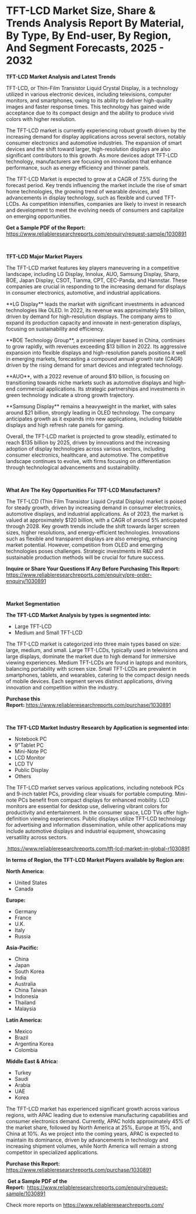 <p><h1>TFT-LCD Market Size, Share & Trends Analysis Report By Material, By Type, By End-user, By Region, And Segment Forecasts, 2025 - 2032</h1></p><p><strong>TFT-LCD Market Analysis and Latest Trends</strong></p>
<p><p>TFT-LCD, or Thin-Film Transistor Liquid Crystal Display, is a technology utilized in various electronic devices, including televisions, computer monitors, and smartphones, owing to its ability to deliver high-quality images and faster response times. This technology has gained wide acceptance due to its compact design and the ability to produce vivid colors with higher resolution.</p><p>The TFT-LCD market is currently experiencing robust growth driven by the increasing demand for display applications across several sectors, notably consumer electronics and automotive industries. The expansion of smart devices and the shift toward larger, high-resolution displays are also significant contributors to this growth. As more devices adopt TFT-LCD technology, manufacturers are focusing on innovations that enhance performance, such as energy efficiency and thinner panels.</p><p>The TFT-LCD Market is expected to grow at a CAGR of 7.5% during the forecast period. Key trends influencing the market include the rise of smart home technologies, the growing trend of wearable devices, and advancements in display technology, such as flexible and curved TFT-LCDs. As competition intensifies, companies are likely to invest in research and development to meet the evolving needs of consumers and capitalize on emerging opportunities.</p></p>
<p><strong>Get a Sample PDF of the Report:&nbsp;</strong> <a href="https://www.reliableresearchreports.com/enquiry/request-sample/1030891?utm_campaign=3207&utm_medium=2&utm_source=Github&utm_content=ia&utm_term=21032025&utm_id=tft-lcd">https://www.reliableresearchreports.com/enquiry/request-sample/1030891</a></p>
<p>&nbsp;</p>
<p><strong>TFT-LCD Major Market Players</strong></p>
<p><p>The TFT-LCD market features key players maneuvering in a competitive landscape, including LG Display, Innolux, AUO, Samsung Display, Sharp, BOE, Japan Display, CSOT, Tianma, CPT, CEC-Panda, and Hannstar. These companies are crucial in responding to the increasing demand for displays in consumer electronics, automotive, and industrial applications.</p><p>**LG Display** leads the market with significant investments in advanced technologies like OLED. In 2022, its revenue was approximately $19 billion, driven by demand for high-resolution displays. The company aims to expand its production capacity and innovate in next-generation displays, focusing on sustainability and efficiency.</p><p>**BOE Technology Group**, a prominent player based in China, continues to grow rapidly, with revenues exceeding $13 billion in 2022. Its aggressive expansion into flexible displays and high-resolution panels positions it well in emerging markets, forecasting a compound annual growth rate (CAGR) driven by the rising demand for smart devices and integrated technology.</p><p>**AUO**, with a 2022 revenue of around $10 billion, is focusing on transitioning towards niche markets such as automotive displays and high-end commercial applications. Its strategic partnerships and investments in green technology indicate a strong growth trajectory.</p><p>**Samsung Display** remains a heavyweight in the market, with sales around $21 billion, strongly leading in OLED technology. The company anticipates growth as it expands into new applications, including foldable displays and high refresh rate panels for gaming.</p><p>Overall, the TFT-LCD market is projected to grow steadily, estimated to reach $135 billion by 2025, driven by innovations and the increasing adoption of display technologies across various sectors, including consumer electronics, healthcare, and automotive. The competitive landscape continues to evolve, with firms focusing on differentiation through technological advancements and sustainability.</p></p>
<p>&nbsp;</p>
<p><strong>What Are The Key Opportunities For TFT-LCD Manufacturers?</strong></p>
<p><p>The TFT-LCD (Thin Film Transistor Liquid Crystal Display) market is poised for steady growth, driven by increasing demand in consumer electronics, automotive displays, and industrial applications. As of 2023, the market is valued at approximately $120 billion, with a CAGR of around 5% anticipated through 2028. Key growth trends include the shift towards larger screen sizes, higher resolutions, and energy-efficient technologies. Innovations such as flexible and transparent displays are also emerging, enhancing market potential. However, competition from OLED and emerging technologies poses challenges. Strategic investments in R&D and sustainable production methods will be crucial for future success.</p></p>
<p><strong>Inquire or Share Your Questions If Any Before Purchasing This Report:</strong> <a href="https://www.reliableresearchreports.com/enquiry/pre-order-enquiry/1030891?utm_campaign=3207&utm_medium=2&utm_source=Github&utm_content=ia&utm_term=21032025&utm_id=tft-lcd">https://www.reliableresearchreports.com/enquiry/pre-order-enquiry/1030891</a></p>
<p>&nbsp;</p>
<p><strong>Market Segmentation</strong></p>
<p><strong>The TFT-LCD Market Analysis by types is segmented into:</strong></p>
<p><ul><li>Large TFT-LCD</li><li>Medium and Small TFT-LCD</li></ul></p>
<p><p>The TFT-LCD market is categorized into three main types based on size: large, medium, and small. Large TFT-LCDs, typically used in televisions and large displays, dominate the market due to high demand for immersive viewing experiences. Medium TFT-LCDs are found in laptops and monitors, balancing portability with screen size. Small TFT-LCDs are prevalent in smartphones, tablets, and wearables, catering to the compact design needs of mobile devices. Each segment serves distinct applications, driving innovation and competition within the industry.</p></p>
<p><strong>Purchase this Report:&nbsp;</strong><a href="https://www.reliableresearchreports.com/purchase/1030891?utm_campaign=3207&utm_medium=2&utm_source=Github&utm_content=ia&utm_term=21032025&utm_id=tft-lcd">https://www.reliableresearchreports.com/purchase/1030891</a></p>
<p>&nbsp;</p>
<p><strong>The TFT-LCD Market Industry Research by Application is segmented into:</strong></p>
<p><ul><li>Notebook PC</li><li>9"Tablet PC</li><li>Mini-Note PC</li><li>LCD Monitor</li><li>LCD TV</li><li>Public Display</li><li>Others</li></ul></p>
<p><p>The TFT-LCD market serves various applications, including notebook PCs and 9-inch tablet PCs, providing clear visuals for portable computing. Mini-note PCs benefit from compact displays for enhanced mobility. LCD monitors are essential for desktop use, delivering vibrant colors for productivity and entertainment. In the consumer space, LCD TVs offer high-definition viewing experiences. Public displays utilize TFT-LCD technology for advertising and information dissemination, while other applications may include automotive displays and industrial equipment, showcasing versatility across sectors.</p></p>
<p><a href="https://www.reliableresearchreports.com/tft-lcd-market-in-global-r1030891?utm_campaign=3207&utm_medium=2&utm_source=Github&utm_content=ia&utm_term=21032025&utm_id=tft-lcd">&nbsp;https://www.reliableresearchreports.com/tft-lcd-market-in-global-r1030891</a></p>
<p><strong>In terms of Region, the TFT-LCD Market Players available by Region are:</strong></p>
<p>
    <p> <strong> North America: </strong>
        <ul>
            <li>United States</li>
            <li>Canada</li>
        </ul>
        </p> 
    <p> <strong> Europe: </strong>
        <ul>
            <li>Germany</li>
            <li>France</li>
            <li>U.K.</li>
            <li>Italy</li>
            <li>Russia</li>
        </ul>
        </p> 
    <p> <strong> Asia-Pacific: </strong>
        <ul>
            <li>China</li>
            <li>Japan</li>
            <li>South Korea</li>
            <li>India</li>
            <li>Australia</li>
            <li>China Taiwan</li>
            <li>Indonesia</li>
            <li>Thailand</li>
            <li>Malaysia</li>
        </ul>
        </p> 
    <p> <strong> Latin America: </strong>
        <ul>
            <li>Mexico</li>
            <li>Brazil</li>
            <li>Argentina Korea</li>
            <li>Colombia</li>
        </ul>
        </p> 
    <p> <strong> Middle East & Africa: </strong>
        <ul>
            <li>Turkey</li>
            <li>Saudi</li>
            <li>Arabia</li>
            <li>UAE</li>
            <li>Korea</li>
        </ul>
    </p>
    </p>
<p><p>The TFT-LCD market has experienced significant growth across various regions, with APAC leading due to extensive manufacturing capabilities and consumer electronics demand. Currently, APAC holds approximately 45% of the market share, followed by North America at 25%, Europe at 15%, and China at 10%. As we project into the coming years, APAC is expected to maintain its dominance, driven by advancements in technology and increasing shipment volumes, while North America will remain a strong competitor in specialized applications.</p></p>
<p><strong>Purchase this Report: </strong><a href="https://www.reliableresearchreports.com/purchase/1030891?utm_campaign=3207&utm_medium=2&utm_source=Github&utm_content=ia&utm_term=21032025&utm_id=tft-lcd">https://www.reliableresearchreports.com/purchase/1030891</a></p>
<p>&nbsp;<strong>Get a Sample PDF of the Report:&nbsp;&nbsp;</strong><a href="https://www.reliableresearchreports.com/enquiry/request-sample/1030891?utm_campaign=3207&utm_medium=2&utm_source=Github&utm_content=ia&utm_term=21032025&utm_id=tft-lcd">https://www.reliableresearchreports.com/enquiry/request-sample/1030891</a></p>
<p><strong></strong></p>
<p>Check more reports on <a href="https://www.reliableresearchreports.com/?utm_campaign=3207&utm_medium=2&utm_source=Github&utm_content=ia&utm_term=21032025&utm_id=tft-lcd">https://www.reliableresearchreports.com/</a></p>